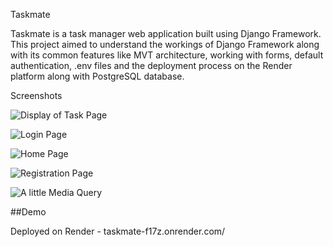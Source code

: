 Taskmate

Taskmate is a task manager web application built using Django Framework. This project aimed to understand the workings of Django Framework along with its common features like MVT architecture, working with forms, default authentication, .env files and the deployment process on the Render platform along with PostgreSQL database.

Screenshots

![Display of Task Page](https://github.com/CodeEmcent/taskmate/assets/100469174/218d2036-6ebe-40d9-b1e2-b978b99d9380)

![Login Page](https://github.com/CodeEmcent/taskmate/assets/100469174/48005f86-4819-49d7-9754-7382e6f499a5)

![Home Page](https://github.com/CodeEmcent/taskmate/assets/100469174/7532c2ea-6bd0-4f01-87fe-573f6f9f964e)

![Registration Page](https://github.com/CodeEmcent/taskmate/assets/100469174/40ee2e78-5147-4c3d-a538-c5c9b4e63323)

![A little Media Query](https://github.com/CodeEmcent/taskmate/assets/100469174/4ebf2742-74a7-4234-bf19-4a7f3f15a254)

##Demo

Deployed on Render - taskmate-f17z.onrender.com/

